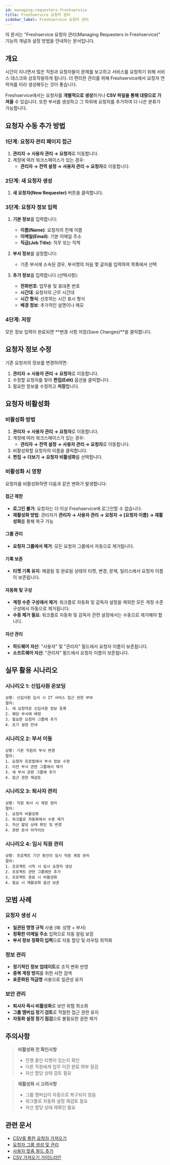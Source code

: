```yaml
---
id: managing-requesters-freshservice
title: Freshservice 요청자 관리
sidebar_label: Freshservice 요청자 관리
---
```


<div class="subtitle">
  이 문서는 "Freshservice 요청자 관리(Managing Requesters in Freshservice)" 기능의 개념과 설정 방법을 안내하는 문서입니다.
</div>

## 개요

시간이 지나면서 많은 직원과 요청자들이 문제를 보고하고 서비스를 요청하기 위해 서비스 데스크와 상호작용하게 됩니다. 더 편리한 관리를 위해 Freshservice에서 요청자 연락처를 미리 생성해두는 것이 좋습니다.

Freshservice에서는 요청자를 **개별적으로 생성**하거나 **CSV 파일을 통해 대량으로 가져올** 수 있습니다. 또한 부서를 생성하고 그 하위에 요청자를 추가하여 더 나은 분류가 가능합니다.

## 요청자 수동 추가 방법

### 1단계: 요청자 관리 페이지 접근

1. **관리자 → 사용자 관리 → 요청자**로 이동합니다.
2. 계정에 여러 워크스페이스가 있는 경우:
   - **관리자 → 전역 설정 → 사용자 관리 → 요청자**로 이동합니다.

### 2단계: 새 요청자 생성

1. **새 요청자(New Requester)** 버튼을 클릭합니다.

### 3단계: 요청자 정보 입력

1. **기본 정보**를 입력합니다:
   - **이름(Name)**: 요청자의 전체 이름
   - **이메일(Email)**: 기본 이메일 주소
   - **직급(Job Title)**: 직무 또는 직책

2. **부서 정보**를 설정합니다:
   - 기존 부서에 소속된 경우, 부서명의 처음 몇 글자를 입력하여 목록에서 선택

3. **추가 정보**를 입력합니다 (선택사항):
   - **전화번호**: 업무용 및 휴대폰 번호
   - **시간대**: 요청자의 근무 시간대
   - **시간 형식**: 선호하는 시간 표시 형식
   - **배경 정보**: 추가적인 설명이나 메모

### 4단계: 저장

모든 정보 입력이 완료되면 **변경 사항 저장(Save Changes)**을 클릭합니다.

## 요청자 정보 수정

기존 요청자의 정보를 변경하려면:

1. **관리자 → 사용자 관리 → 요청자**로 이동합니다.
2. 수정할 요청자를 찾아 **편집(Edit)** 옵션을 클릭합니다.
3. 필요한 정보를 수정하고 **저장**합니다.

## 요청자 비활성화

### 비활성화 방법

1. **관리자 → 사용자 관리 → 요청자**로 이동합니다.
2. 계정에 여러 워크스페이스가 있는 경우:
   - **관리자 → 전역 설정 → 사용자 관리 → 요청자**로 이동합니다.
3. 비활성화할 요청자의 이름을 클릭합니다.
4. **편집 → 더보기 → 요청자 비활성화**를 선택합니다.

### 비활성화 시 영향

요청자를 비활성화하면 다음과 같은 변화가 발생합니다:

#### 접근 제한
- **로그인 불가**: 요청자는 더 이상 Freshservice에 로그인할 수 없습니다.
- **재활성화 방법**: 관리자가 **관리자 → 사용자 관리 → 요청자 → [요청자 이름] → 재활성화**를 통해 복구 가능

#### 그룹 관리
- **요청자 그룹에서 제거**: 모든 요청자 그룹에서 자동으로 제거됩니다.

#### 기록 보존
- **티켓 기록 유지**: 해결됨 및 완료됨 상태의 티켓, 변경, 문제, 릴리스에서 요청자 이름이 보존됩니다.

#### 자동화 및 구성
- **계정 수준 구성에서 제거**: 워크플로 자동화 및 감독자 설정을 제외한 모든 계정 수준 구성에서 자동으로 제거됩니다.
- **수동 제거 필요**: 워크플로 자동화 및 감독자 관련 설정에서는 수동으로 제거해야 합니다.

#### 자산 관리
- **하드웨어 자산**: "사용자" 및 "관리자" 필드에서 요청자 이름이 보존됩니다.
- **소프트웨어 자산**: "관리자" 필드에서 요청자 이름이 보존됩니다.

## 실무 활용 시나리오

### 시나리오 1: 신입사원 온보딩
```
상황: 신입사원 입사 시 IT 서비스 접근 권한 부여
절차: 
1. 새 요청자로 신입사원 정보 등록
2. 해당 부서에 배정
3. 필요한 요청자 그룹에 추가
4. 초기 설정 안내
```

### 시나리오 2: 부서 이동
```
상황: 기존 직원의 부서 변경
절차:
1. 요청자 프로필에서 부서 정보 수정
2. 이전 부서 관련 그룹에서 제거
3. 새 부서 관련 그룹에 추가
4. 접근 권한 재검토
```

### 시나리오 3: 퇴사자 관리
```
상황: 직원 퇴사 시 계정 정리
절차:
1. 요청자 비활성화
2. 워크플로 자동화에서 수동 제거
3. 자산 할당 상태 확인 및 변경
4. 관련 문서 아카이브
```

### 시나리오 4: 임시 직원 관리
```
상황: 프로젝트 기간 동안의 임시 직원 계정 관리
절차:
1. 프로젝트 시작 시 임시 요청자 생성
2. 프로젝트 관련 그룹에만 추가
3. 프로젝트 종료 시 비활성화
4. 필요 시 재활성화 옵션 보존
```

## 모범 사례

### 요청자 생성 시
- **일관된 명명 규칙** 사용 (예: 성명 + 부서)
- **정확한 이메일 주소** 입력으로 자동 알림 보장
- **부서 정보 정확히 입력**으로 자동 할당 및 라우팅 최적화

### 정보 관리
- **정기적인 정보 업데이트**로 조직 변화 반영
- **중복 계정 방지**를 위한 사전 검색
- **표준화된 직급명** 사용으로 일관성 유지

### 보안 관리
- **퇴사자 즉시 비활성화**로 보안 위험 최소화
- **그룹 멤버십 정기 검토**로 적절한 접근 권한 유지
- **자동화 설정 정기 점검**으로 불필요한 권한 제거

## 주의사항

> **비활성화 전 확인사항**
> - 진행 중인 티켓이 있는지 확인
> - 다른 직원에게 업무 이관 완료 여부 점검
> - 자산 할당 상태 검토 필요

> **재활성화 시 고려사항**
> - 그룹 멤버십이 자동으로 복구되지 않음
> - 워크플로 자동화 설정 재검토 필요
> - 자산 할당 상태 재확인 필요

## 관련 문서

- [CSV를 통한 요청자 가져오기](./importing-requesters-csv.md)
- [요청자 그룹 생성 및 관리](./create-manage-requester-groups.md)
- [사용자 맞춤 필드 추가](./adding-custom-fields-users.md)
- [CSV 가져오기 가이드라인](./csv-import-guidelines.md)
